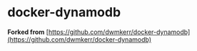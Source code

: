 # docker-dynamodb

**Forked from** [https://github.com/dwmkerr/docker-dynamodb](https://github.com/dwmkerr/docker-dynamodb)
